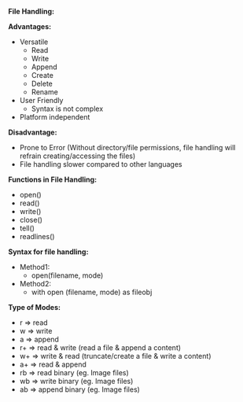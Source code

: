 **File Handling:**

**Advantages:**
- Versatile
  - Read
  - Write
  - Append
  - Create
  - Delete
  - Rename
- User Friendly
  - Syntax is not complex
- Platform independent

**Disadvantage:**
- Prone to Error (Without directory/file permissions, file handling will refrain creating/accessing the files)
- File handling slower compared to other languages

**Functions in File Handling:**
- open()
- read()
- write()
- close()
- tell()
- readlines()

**Syntax for file handling:**
- Method1:
  - open(filename, mode)
- Method2:
  - with open (filename, mode) as fileobj

**Type of Modes:**
- r => read
- w => write
- a => append
- r+ => read & write (read a file & append a content)
- w+ => write & read (truncate/create a file & write a content)
- a+ => read & append
- rb => read binary (eg. Image files)
- wb => write binary (eg. Image files)
- ab => append binary (eg. Image files)
